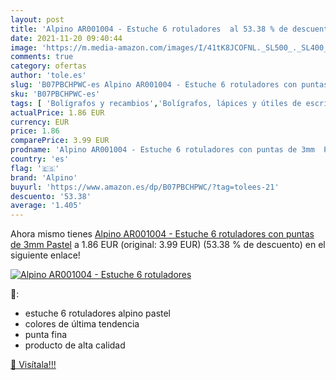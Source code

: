 ```yaml
---
layout: post
title: 'Alpino AR001004 - Estuche 6 rotuladores  al 53.38 % de descuento'
date: 2021-11-20 09:40:44
image: 'https://m.media-amazon.com/images/I/41tK8JCOFNL._SL500_._SL400_.jpg'
comments: true
category: ofertas
author: 'tole.es'
slug: 'B07PBCHPWC-es Alpino AR001004 - Estuche 6 rotuladores con puntas de 3mm...'
sku: 'B07PBCHPWC-es'
tags: [ 'Bolígrafos y recambios','Bolígrafos, lápices y útiles de escritura','Oficina y papelería','Rotuladores de punta fina','alpino','rotuladores', ]
actualPrice: 1.86 EUR
currency: EUR
price: 1.86
comparePrice: 3.99 EUR
prodname: 'Alpino AR001004 - Estuche 6 rotuladores con puntas de 3mm  Pastel'
country: 'es'
flag: '🇪🇸'
brand: 'Alpino'
buyurl: 'https://www.amazon.es/dp/B07PBCHPWC/?tag=tolees-21'
descuento: '53.38'
average: '1.405'
---
```


Ahora mismo tienes [Alpino AR001004 - Estuche 6 rotuladores con puntas de 3mm  Pastel](https://www.amazon.es/dp/B07PBCHPWC/?tag=tolees-21) a 1.86 EUR (original: 3.99 EUR) (53.38 %  de descuento) en el siguiente enlace!

[![Alpino AR001004 - Estuche 6 rotuladores ](https://m.media-amazon.com/images/I/41tK8JCOFNL._SL500_._SL400_.jpg)](https://www.amazon.es/dp/B07PBCHPWC/?tag=tolees-21)

🔎:

- estuche 6 rotuladores alpino pastel
- colores de última tendencia
- punta fina
- producto de alta calidad

[🛒 Visítala!!!](https://www.amazon.es/dp/B07PBCHPWC/?tag=tolees-21)
